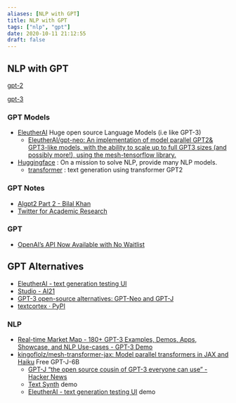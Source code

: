 ```yaml
---
aliases: [NLP with GPT]
title: NLP with GPT
tags: ["nlp", "gpt"]
date: 2020-10-11 21:12:55
draft: false
---
```


## NLP with GPT

[gpt-2](ai/gpt-2.md)

[gpt-3](ai/gpt-3.md)

### GPT Models

- [EleutherAI](https://docs.google.com/document/d/1wfCZBd18DMNt6YcC6boPNMd9qzzH3zpHHfKj4dezk0g/edit#) Huge open source Language Models (i.e like GPT-3)
  - [EleutherAI/gpt-neo: An implementation of model parallel GPT2& GPT3-like models, with the ability to scale up to full GPT3 sizes (and possibly more!), using the mesh-tensorflow library.](https://github.com/EleutherAI/gpt-neo/)
- [Huggingface](https://huggingface.co/) : On a mission to solve NLP, provide many NLP models.
    - [transformer](https://transformer.huggingface.co/) : text generation using transformer GPT2

### GPT Notes

- [Algpt2 Part 2 - Bilal Khan](https://bkkaggle.github.io/blog/algpt2/2020/07/17/ALGPT2-part-2.html)
- [Twitter for Academic Research](https://developer.twitter.com/en/portal/petition/academic/is-it-right-for-you)

### GPT

- [OpenAI’s API Now Available with No Waitlist](https://openai.com/blog/api-no-waitlist/)

## GPT Alternatives

- [EleutherAI - text generation testing UI](https://6b.eleuther.ai/)
- [Studio - AI21](https://studio.ai21.com/sign-up)
- [GPT-3 open-source alternatives: GPT-Neo and GPT-J](https://nlpcloud.io/gpt-3-open-source-alternatives-gpt-j-gpt-neo.html)
- [textcortex · PyPI](https://pypi.org/project/textcortex/)

### NLP

- [Real-time Market Map - 180+ GPT-3 Examples, Demos, Apps, Showcase, and NLP Use-cases - GPT-3 Demo](https://gpt3demo.com/map)
- [kingoflolz/mesh-transformer-jax: Model parallel transformers in JAX and Haiku](https://github.com/kingoflolz/mesh-transformer-jax) Free GPT-J-6B
    - [GPT-J “the open source cousin of GPT-3 everyone can use” - Hacker News](https://news.ycombinator.com/item?id=27727009)
    - [Text Synth](https://bellard.org/textsynth/) demo
    - [EleutherAI - text generation testing UI](https://6b.eleuther.ai/) demo
